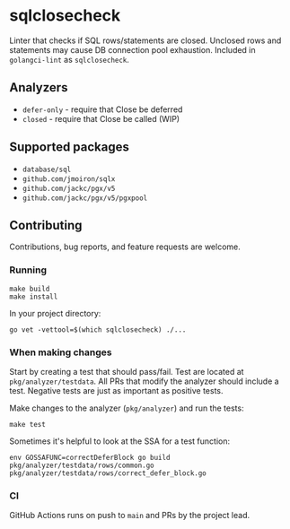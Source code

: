 # sqlclosecheck

Linter that checks if SQL rows/statements are closed. Unclosed rows and statements may
cause DB connection pool exhaustion. Included in `golangci-lint` as `sqlclosecheck`.

## Analyzers

* `defer-only` - require that Close be deferred
* `closed` - require that Close be called (WIP)

## Supported packages

* `database/sql`
*	`github.com/jmoiron/sqlx`
* `github.com/jackc/pgx/v5`
* `github.com/jackc/pgx/v5/pgxpool`

## Contributing

Contributions, bug reports, and feature requests are welcome.

### Running

```
make build
make install
```

In your project directory:
```
go vet -vettool=$(which sqlclosecheck) ./...
```

### When making changes

Start by creating a test that should pass/fail.
Test are located at `pkg/analyzer/testdata`. 
All PRs that modify the analyzer should include a test.
Negative tests are just as important as positive tests.

Make changes to the analyzer (`pkg/analyzer`) and run the tests:
```
make test
```

Sometimes it's helpful to look at the SSA for a test function:
```
env GOSSAFUNC=correctDeferBlock go build pkg/analyzer/testdata/rows/common.go pkg/analyzer/testdata/rows/correct_defer_block.go
```

### CI

GitHub Actions runs on push to `main` and PRs by the project lead.
